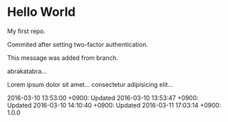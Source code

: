 Hello World
===========

My first repo.

Commited after setting two-factor authentication.

This message was added from branch.

abrakatabra...

Lorem ipsum dolor sit amet...
consectetur adipisicing elit...


2016-03-10 13:53:00 +0900: Updated
2016-03-10 13:53:47 +0900: Updated
2016-03-10 14:10:40 +0900: Updated
2016-03-11 17:03:14 +0900: 1.0.0
